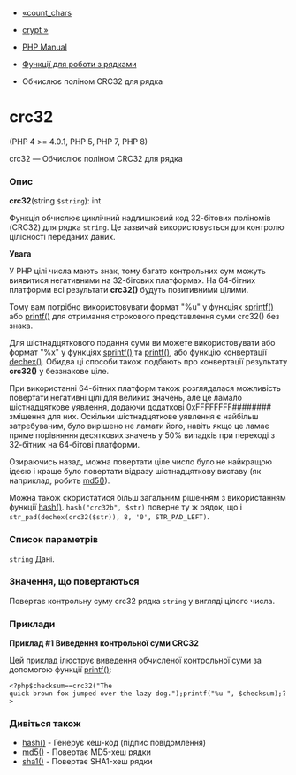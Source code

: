 - [«count_chars](function.count-chars.md)
- [crypt »](function.crypt.md)

- [PHP Manual](index.md)
- [Функції для роботи з рядками](ref.strings.md)
- Обчислює поліном CRC32 для рядка

# crc32

(PHP 4 \>= 4.0.1, PHP 5, PHP 7, PHP 8)

crc32 — Обчислює поліном CRC32 для рядка

### Опис

**crc32**(string `$string`): int

Функція обчислює циклічний надлишковий код 32-бітових поліномів (CRC32)
для рядка `string`. Це зазвичай використовується для контролю цілісності
переданих даних.

**Увага**

У PHP цілі числа мають знак, тому багато контрольних сум можуть
виявитися негативними на 32-бітових платформах. На 64-бітних
платформи всі результати **crc32()** будуть позитивними цілими.

Тому вам потрібно використовувати формат "%u" у функціях
[sprintf()](function.sprintf.md) або [printf()](function.printf.md)
для отримання строкового представлення суми crc32() без знака.

Для шістнадцяткового подання суми ви можете використовувати або
формат "%x" у функціях [sprintf()](function.sprintf.md) та
[printf()](function.printf.md), або функцію конвертації
[dechex()](function.dechex.md). Обидва ці способи також подбають про
конвертації результату **crc32()** у беззнакове ціле.

При використанні 64-бітних платформ також розглядалася можливість
повертати негативні цілі для великих значень, але це ламало
шістнадцяткове уявлення, додаючи додаткові
0xFFFFFFFF######## зміщення для них. Оскільки шістнадцяткове
уявлення є найбільш затребуваним, було вирішено не ламати його,
навіть якщо це ламає пряме порівняння десяткових значень у 50% випадків
при переході з 32-бітних на 64-бітові платформи.

Озираючись назад, можна повертати ціле число було не найкращою
ідеєю і краще було повертати відразу шістнадцяткову виставу (як
наприклад, робить [md5()](function.md5.md)).

Можна також скористатися більш загальним рішенням з використанням
функції [hash()](function.hash.md). `hash("crc32b", $str)` поверне ту
ж рядок, що і `str_pad(dechex(crc32($str)), 8, '0', STR_PAD_LEFT)`.

### Список параметрів

`string`
Дані.

### Значення, що повертаються

Повертає контрольну суму crc32 рядка `string` у вигляді цілого числа.

### Приклади

**Приклад #1 Виведення контрольної суми CRC32**

Цей приклад ілюструє виведення обчисленої контрольної суми за допомогою
функції [printf()](function.printf.md):

` <?php$checksum==crc32("The quick brown fox jumped over the lazy dog.");printf("%u
", $checksum);?> `

### Дивіться також

- [hash()](function.hash.md) - Генерує хеш-код (підпис
повідомлення)
- [md5()](function.md5.md) - Повертає MD5-хеш рядки
- [sha1()](function.sha1.md) - Повертає SHA1-хеш рядки
